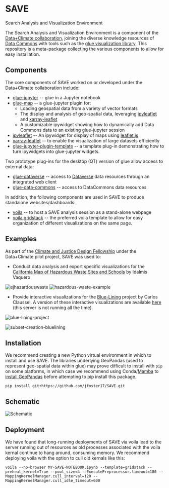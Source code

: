 # SAVE
Search Analysis and Visualization Environment

The Search Analysis and Visualization Environment is a component of the [Data+Climate collaboration](https://sites.google.com/cfa.harvard.edu/data-climate/home?pli=1), joining the diverse knowledge resources of [Data Commons](https://datacommons.org) with tools such as the [glue visualization library](http://glueviz.org). This repository is a meta-package collecting the various components to allow for easy installation.

## Components

The core components of SAVE worked on or developed under the Data+Climate collaboration include:

- [glue-jupyter](https://glue-jupyter.readthedocs.io/en/latest/) -- glue in a Jupyter notebook
- [glue-map](https://github.com/jfoster17/glue-map) -- a glue-jupyter plugin for:
  - Loading geospatial data from a variety of vector formats
  - The display and analysis of geo-spatial data, leveraging [ipyleaflet](https://ipyleaflet.readthedocs.io/en/latest/) and [xarray-leaflet](https://xarray-leaflet.readthedocs.io/en/latest/)
  - A customizable ipywidget showing how to dynamically add Data Commons data to an existing glue-jupyter session
- [ipyleaflet](https://ipyleaflet.readthedocs.io/en/latest/) -- An ipywidget for display of maps using [leaflet.js](https://leafletjs.com)
- [xarray-leaflet](https://xarray-leaflet.readthedocs.io/en/latest/) -- to enable the visualization of large datasets efficiently
- [glue-jupyter-plugin-template](https://github.com/jfoster17/glue-jupyter-plugin-template) -- a template plug-in demonstrating how to turn ipywidgets into glue-jupyter widgets.

Two prototype plug-ins for the desktop (QT) version of glue allow access to external data:
- [glue-dataverse](https://github.com/jfoster17/glue-dataverse) -- access to [Dataverse](https://dataverse.org) data resources through an integrated web client 
- [glue-data-commons](https://github.com/jfoster17/glue-data-commons) -- access to DataCommons data resources

In addition, the following components are used in SAVE to produce standalone websites/dashboards:

- [voila](https://voila.readthedocs.io/en/stable/) -- to host a SAVE analysis session as a stand-alone webpage
- [voila gridstack](https://github.com/voila-dashboards/voila-gridstack) -- the preferred voila template to allow for easy organization of different visualizations on the same page.

## Examples

As part of the [Climate and Justice Design Fellowship](https://projects.iq.harvard.edu/climatefellowship) under the Data+Climate pilot project, SAVE was used to:

- Conduct data analysis and export specific visualizations for the [California Map of Hazardous Waste Sites and Schools](https://ejhazardouswaste.com/) by Idalmis Vaquero

![ejhazardouswaste](https://user-images.githubusercontent.com/3639698/215529678-9e33b55d-6802-4534-ac83-fcd415082708.png)
![hazardous-waste-example](https://user-images.githubusercontent.com/3639698/215537632-1ce38cbf-bec0-4935-b6a5-292d38e029d4.gif)

- Provide interactive visualizations for the [Blue-Lining](https://bluelining.org/) project by Carlos Claussel. A version of these interactive visualizations are available [here](https://glue-map-demo.net) (this server is not running all the time).

![blue-lining-project](https://user-images.githubusercontent.com/3639698/215523270-e2e23b63-6975-4385-8cb0-8b91132e28c6.png)

![subset-creation-bluelining](https://user-images.githubusercontent.com/3639698/215537659-ee315aac-c283-4ac9-9932-ad681a77d20e.gif)

## Installation

We recommend creating a new Python virtual environment in which to install and use SAVE. The libraries underlying GeoPandas (used to represent geo-spatial data within glue) may prove difficult to install with `pip` on some platforms, in which case we recommend using Conda/[Mamba](https://mamba.readthedocs.io/en/latest/index.html) to [install GeoPandas](https://geopandas.org/en/stable/getting_started/install.html) before attempting to pip install this package.

`pip install git+https://github.com/jfoster17/SAVE.git`

## Schematic

![Schematic](https://user-images.githubusercontent.com/3639698/216450558-0a038951-b49c-44c0-8361-9fc02b376bf3.png)


## Deployment

We have found that long-running deployments of SAVE via voila lead to the server running out of resources as old processes associated with the voila kernal continue to hang around, consuming memory. We recommend deploying voila with the option to cull old kernals like this:

`voila --no-browser MY-SAVE-NOTEBOOK.ipynb --template=gridstack --preheat_kernel=True --pool_size=4 --ExecutePreprocessor.timeout=180 --MappingKernelManager.cull_interval=120 --MappingKernelManager.cull_idle_timeout=600`

